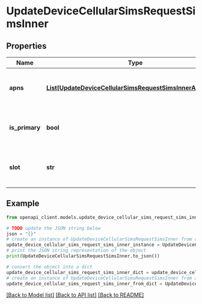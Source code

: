 # UpdateDeviceCellularSimsRequestSimsInner


## Properties

Name | Type | Description | Notes
------------ | ------------- | ------------- | -------------
**apns** | [**List[UpdateDeviceCellularSimsRequestSimsInnerApnsInner]**](UpdateDeviceCellularSimsRequestSimsInnerApnsInner.md) | APN configurations. If empty, the default APN will be used. | [optional] [default to []]
**is_primary** | **bool** | If true, this SIM is used for boot. Must be true on single-sim devices. | [optional] [default to False]
**slot** | **str** | SIM slot being configured. Must be &#39;sim1&#39; on single-sim devices. | [optional] 

## Example

```python
from openapi_client.models.update_device_cellular_sims_request_sims_inner import UpdateDeviceCellularSimsRequestSimsInner

# TODO update the JSON string below
json = "{}"
# create an instance of UpdateDeviceCellularSimsRequestSimsInner from a JSON string
update_device_cellular_sims_request_sims_inner_instance = UpdateDeviceCellularSimsRequestSimsInner.from_json(json)
# print the JSON string representation of the object
print(UpdateDeviceCellularSimsRequestSimsInner.to_json())

# convert the object into a dict
update_device_cellular_sims_request_sims_inner_dict = update_device_cellular_sims_request_sims_inner_instance.to_dict()
# create an instance of UpdateDeviceCellularSimsRequestSimsInner from a dict
update_device_cellular_sims_request_sims_inner_from_dict = UpdateDeviceCellularSimsRequestSimsInner.from_dict(update_device_cellular_sims_request_sims_inner_dict)
```
[[Back to Model list]](../README.md#documentation-for-models) [[Back to API list]](../README.md#documentation-for-api-endpoints) [[Back to README]](../README.md)


